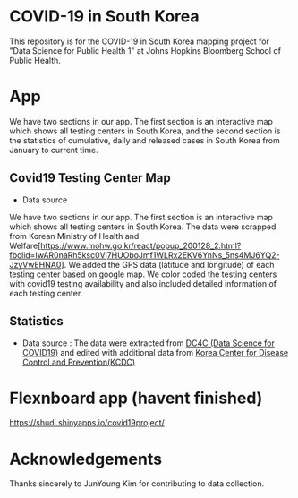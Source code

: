 # COVID-19 in South Korea
This repository is for the COVID-19 in South Korea mapping project for "Data Science for Public Health 1" at Johns Hopkins Bloomberg School of Public Health. 

# App

We have two sections in our app. The first section is an interactive map which shows all testing centers in South Korea, and the second section is the statistics of cumulative, daily and released cases in South Korea from January to current time. 

## Covid19 Testing Center Map 
* Data source
  
We have two sections in our app. The first section is an interactive map which shows all testing centers in South Korea. The data were scrapped from Korean Ministry of Health and Welfare[https://www.mohw.go.kr/react/popup_200128_2.html?fbclid=IwAR0naRh5ksc0Vj7HUOboJmf1WLRx2EKV6YnNs_5ns4MJ6YQ2-JzyVwEHNA0]. We added the GPS data (latitude and longitude) of each testing center based on google map. We color coded the testing centers with covid19 testing availability and also included detailed information of each testing center. 

## Statistics 

* Data source
  : The data were extracted from [DC4C (Data Science for COVID19)](https://github.com/jihoo-kim/Data-Science-for-COVID-19) and edited with additional data from [Korea Center for Disease Control and Prevention(KCDC)](https://www.cdc.go.kr/cdc_eng/)
  
# Flexnboard app (havent finished)
https://shudi.shinyapps.io/covid19project/

# Acknowledgements
Thanks sincerely to JunYoung Kim for contributing to data collection.

